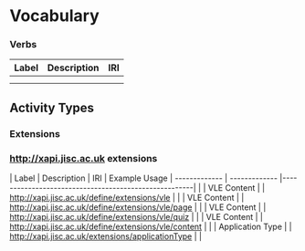 # Vocabulary




### Verbs

| Label  			| Description | IRI
| ------------- | ------------- |--------|
|   |   |
|   |   |


## Activity Types

### Extensions



### http://xapi.jisc.ac.uk extensions

| Label  		| Description   | IRI    | Example Usage
| ------------- | ------------- |------------------------------------------------------| |
| VLE Content   |               | http://xapi.jisc.ac.uk/define/extensions/vle | |
| VLE Content   |               | http://xapi.jisc.ac.uk/define/extensions/vle/page | |
| VLE Content   |               | http://xapi.jisc.ac.uk/define/extensions/vle/quiz | |
| VLE Content   |               | http://xapi.jisc.ac.uk/define/extensions/vle/content | |
| Application Type |            | http://xapi.jisc.ac.uk/extensions/applicationType | |

